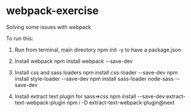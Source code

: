 # webpack-exercise
Solving some issues with webpack

To run this:

1. Run from terminal, main directory
    npm init -y 
   to have a package.json
2. Install webpack
    npm install webpack --save-dev
3. Install css and sass loaders
    npm install css-loader --save-dev
    npm install style-loader --save-dev
    npm install sass-loader node-sass --save-dev  
    
   
4. Install extract text plugin for sass=>css
    npm install --save-dev extract-text-webpack-plugin
    npm i -D extract-text-webpack-plugin@next